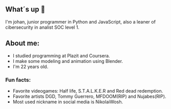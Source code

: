 ## What´s up 👋

I'm johan, junior programmer in Python and JavaScript, also a leaner of cibersecurity in analist SOC level 1.

## About me:
- I studied programming at Plazit and Coursera.
- I make some modeling and animation using Blender.
- I'm 22 years old.

 
### Fun facts:
- Favorite videogames: Half life, S.T.A.L.K.E.R and Red dead redemption.
- Favorite artists DGD, Tommy Guerrero, MFDOOM(RIP) and Nujabes(RIP).
- Most used nickname in social media is NikolaiWosh.


<!--
**JohanSRV/JohanSRV** is a ✨ _special_ ✨ repository because its `README.md` (this file) appears on your GitHub profile.

Here are some ideas to get you started:

- 🔭 I’m currently working on ...
- 🌱 I’m currently learning ...
- 👯 I’m looking to collaborate on ...
- 🤔 I’m looking for help with ...
- 💬 Ask me about ...
- 📫 How to reach me: ...
- 😄 Pronouns: ...
- ⚡ Fun fact: ...
-->
